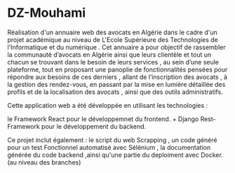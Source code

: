 # DZ-Mouhami
 Réalisation d'un annuaire web des avocats en Algérie  dans le cadre d'un projet académique au niveau de L'Ecole Supérieure des Technologies de l'Informatique et du numérique .
 Cet annuaire a pour objectif de rassembler la communauté d’avocats en Algérie ainsi que leurs clientèle et tout
 un chacun se trouvant dans le besoin de leurs services , au sein d’une seule plateforme, tout en
 proposant une panoplie de fonctionnalités pensées pour répondre aux besoins de ces derniers
 , allant de l’inscription des avocats , à la gestion des rendez-vous, en passant par la mise en
 lumière détaillée des profils et de la localisation des avocats , ainsi que des outils administratifs.

 Cette application web a été développée en utilisant les technologies :

 le Framework React pour le développemnet du frontend. +  Django Rest-Framework pour le développement du backend.

 Ce projet inclut également : le script du web Scrapping , un code généré pour un test Fonctionnel automatisé avec Sélénium , la documentation générée du code backend ,ainsi qu'une partie du deploiment avec Docker.(au niveau des branches)
 
